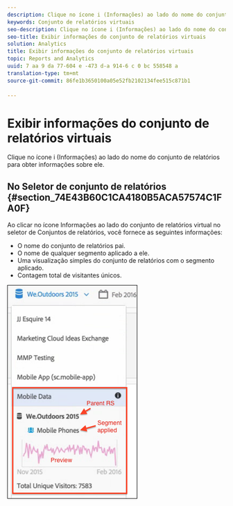 ```yaml
---
description: Clique no ícone i (Informações) ao lado do nome do conjunto de relatórios para obter informações sobre ele.
keywords: Conjunto de relatórios virtuais
seo-description: Clique no ícone i (Informações) ao lado do nome do conjunto de relatórios para obter informações sobre ele.
seo-title: Exibir informações do conjunto de relatórios virtuais
solution: Analytics
title: Exibir informações do conjunto de relatórios virtuais
topic: Reports and Analytics
uuid: 7 aa 9 da 77-604 e -473 d-a 914-6 c 0 bc 558548 a
translation-type: tm+mt
source-git-commit: 86fe1b3650100a05e52fb2102134fee515c871b1

---
```



# Exibir informações do conjunto de relatórios virtuais

Clique no ícone i (Informações) ao lado do nome do conjunto de relatórios para obter informações sobre ele.

## No Seletor de conjunto de relatórios {#section_74E43B60C1CA4180B5ACA57574C1FA0F}

Ao clicar no ícone Informações ao lado do conjunto de relatórios virtual no seletor de Conjuntos de relatórios, você fornece as seguintes informações:

* O nome do conjunto de relatórios pai.
* O nome de qualquer segmento aplicado a ele.
* Uma visualização simples do conjunto de relatórios com o segmento aplicado.
* Contagem total de visitantes únicos.

![](assets/vrs-info.png)

